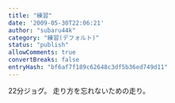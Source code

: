 ```yaml
---
title: "練習"
date: '2009-05-30T22:06:21'
author: "subaru44k"
category: "練習(デフォルト)"
status: "publish"
allowComments: true
convertBreaks: false
entryHash: "bf6af7f189c62648c3df5b36ed749d11"
---
```

22分ジョグ。
走り方を忘れないための走り。
